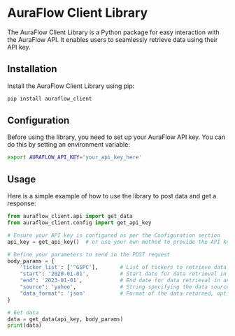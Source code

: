 # AuraFlow Client Library

The AuraFlow Client Library is a Python package for easy interaction with the AuraFlow API. It enables users to seamlessly retrieve data using their API key.

## Installation

Install the AuraFlow Client Library using pip:

```bash
pip install auraflow_client
```

## Configuration
Before using the library, you need to set up your AuraFlow API key. You can do this by setting an environment variable:

```bash
export AURAFLOW_API_KEY='your_api_key_here'
```

## Usage
Here is a simple example of how to use the library to post data and get a response:
```python
from auraflow_client.api import get_data
from auraflow_client.config import get_api_key

# Ensure your API key is configured as per the Configuration section
api_key = get_api_key()  # or use your own method to provide the API key

# Define your parameters to send in the POST request
body_params = {
    'ticker_list': ['^GSPC'],       # List of tickers to retrieve data for
    "start": '2020-01-01',          # Start date for data retrieval in any format
    "end": '2023-01-01',            # End date for data retrieval in any format
    "source": 'yahoo',              # String specifying the data source. This should match the data provider you have linked with your account on the AuraFlow web portal. Valid options depend on the providers you have configured and authorized.
    "data_format": 'json'           # Format of the data returned, options are 'json' and 'csv' only
}

# Get data
data = get_data(api_key, body_params)
print(data)
```